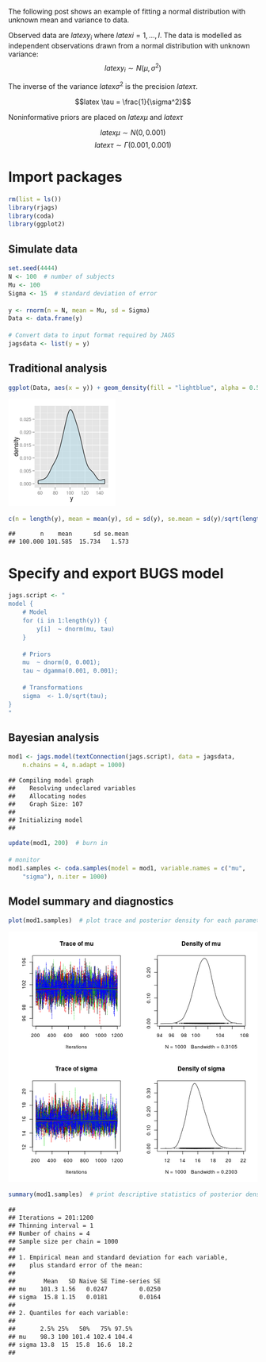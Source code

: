 
<!-- Fit normal distribution to some data -->

The following post shows an example of fitting a normal distribution with unknown mean and variance to data.

<!-- more -->
Observed data are $latex y_i$ where $latex i=1, \ldots, I$.  The data is modelled as independent observations drawn from a normal distribution with unknown variance:
$$latex y_i \sim N(\mu, \sigma^2)$$

The inverse of the variance $latex \sigma^2$ is the precision $latex \tau$. 

$$latex \tau = \frac{1}{\sigma^2}$$

Noninformative priors are placed on $latex \mu$ and $latex \tau$

$$latex \mu \sim N(0, 0.001)$$
$$latex \tau \sim \Gamma(0.001, 0.001)$$


# Import packages


```r
rm(list = ls())
library(rjags)
library(coda)
library(ggplot2)
```





## Simulate data


```r
set.seed(4444)
N <- 100  # number of subjects
Mu <- 100
Sigma <- 15  # standard deviation of error

y <- rnorm(n = N, mean = Mu, sd = Sigma)
Data <- data.frame(y)

# Convert data to input format required by JAGS
jagsdata <- list(y = y)
```





## Traditional analysis


```r
ggplot(Data, aes(x = y)) + geom_density(fill = "lightblue", alpha = 0.5)
```

![plot of chunk unnamed-chunk-3](figure/unnamed-chunk-3.png) 

```r
c(n = length(y), mean = mean(y), sd = sd(y), se.mean = sd(y)/sqrt(length(y)))
```



```
##       n    mean      sd se.mean 
## 100.000 101.585  15.734   1.573 
```




# Specify and export BUGS model


```r
jags.script <- "
model {
    # Model
    for (i in 1:length(y)) {
        y[i]  ~ dnorm(mu, tau)
    }
    
    # Priors
    mu  ~ dnorm(0, 0.001);
    tau ~ dgamma(0.001, 0.001);
    
    # Transformations
    sigma  <- 1.0/sqrt(tau);
}
"
```





## Bayesian analysis


```r
mod1 <- jags.model(textConnection(jags.script), data = jagsdata, 
    n.chains = 4, n.adapt = 1000)
```



```
## Compiling model graph
##    Resolving undeclared variables
##    Allocating nodes
##    Graph Size: 107
## 
## Initializing model
## 
```



```r
update(mod1, 200)  # burn in

# monitor
mod1.samples <- coda.samples(model = mod1, variable.names = c("mu", 
    "sigma"), n.iter = 1000)
```





## Model summary and diagnostics


```r
plot(mod1.samples)  # plot trace and posterior density for each parameter
```

![plot of chunk unnamed-chunk-6](figure/unnamed-chunk-6.png) 

```r
summary(mod1.samples)  # print descriptive statistics of posterior densities for parameters
```



```
## 
## Iterations = 201:1200
## Thinning interval = 1 
## Number of chains = 4 
## Sample size per chain = 1000 
## 
## 1. Empirical mean and standard deviation for each variable,
##    plus standard error of the mean:
## 
##        Mean   SD Naive SE Time-series SE
## mu    101.3 1.56   0.0247         0.0250
## sigma  15.8 1.15   0.0181         0.0164
## 
## 2. Quantiles for each variable:
## 
##       2.5% 25%   50%   75% 97.5%
## mu    98.3 100 101.4 102.4 104.4
## sigma 13.8  15  15.8  16.6  18.2
## 
```




